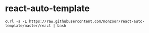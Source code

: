 # react-auto-template

`curl -s -L https://raw.githubusercontent.com/monzoor/react-auto-template/master/react | bash`
